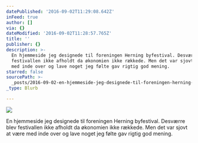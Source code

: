 ```yaml
---
datePublished: '2016-09-02T11:29:08.642Z'
inFeed: true
author: []
via: {}
dateModified: '2016-09-02T11:28:57.765Z'
title: ''
publisher: {}
description: >-
  En hjemmeside jeg designede til foreningen Herning byfestival. Desværre blev
  festivallen ikke afholdt da økonomien ikke rækkede. Men det var sjovt at være
  med inde over og lave noget jeg følte gav rigtig god mening.
starred: false
sourcePath: >-
  _posts/2016-09-02-en-hjemmeside-jeg-designede-til-foreningen-herning-byfestiva.md
_type: Blurb

---
```

![](https://the-grid-user-content.s3-us-west-2.amazonaws.com/3347a1f0-1f81-4901-8a52-23b497f0bd6e.png)

En hjemmeside jeg designede til foreningen Herning byfestival. Desværre blev festivallen ikke afholdt da økonomien ikke rækkede. Men det var sjovt at være med inde over og lave noget jeg følte gav rigtig god mening.